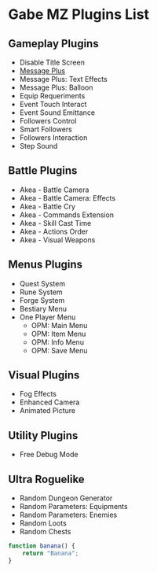 # Gabe MZ Plugins List

## Gameplay Plugins
- Disable Title Screen
- [Message Plus](https://comuns-rpgmaker.github.io/GabeMZ/Plugins/GMZ_MessagePlus)
- Message Plus: Text Effects
- Message Plus: Balloon
- Equip Requeriments
- Event Touch Interact
- Event Sound Emittance
- Followers Control
- Smart Followers
- Followers Interaction
- Step Sound

## Battle Plugins
- Akea - Battle Camera
- Akea - Battle Camera: Effects
- Akea - Battle Cry
- Akea - Commands Extension
- Akea - Skill Cast Time
- Akea - Actions Order
- Akea - Visual Weapons

## Menus Plugins
- Quest System
- Rune System
- Forge System
- Bestiary Menu
- One Player Menu
  - OPM: Main Menu
  - OPM: Item Menu
  - OPM: Info Menu
  - OPM: Save Menu

## Visual Plugins 
- Fog Effects
- Enhanced Camera
- Animated Picture

## Utility Plugins
- Free Debug Mode

## Ultra Roguelike
- Random Dungeon Generator
- Random Parameters: Equipments
- Random Parameters: Enemies
- Random Loots
- Random Chests

```js
function banana() {
    return "Banana";
}
```